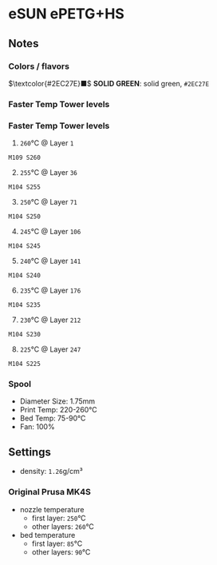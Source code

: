 # eSUN ePETG+HS

## Notes

### Colors / flavors

$\textcolor{#2EC27E}■$ **SOLID GREEN**: solid green, `#2EC27E`

### Faster Temp Tower levels

### Faster Temp Tower levels

1. `260`°C @ Layer `1`
```
M109 S260
```
2. `255`°C @ Layer `36`
```
M104 S255
```
3. `250`°C @ Layer `71`
```
M104 S250
```
4. `245`°C @ Layer `106`
```
M104 S245
```
5. `240`°C @ Layer `141`
```
M104 S240
```
6. `235`°C @ Layer `176`
```
M104 S235
```
7. `230`°C @ Layer `212`
```
M104 S230
```
8. `225`°C @ Layer `247`
```
M104 S225
```

### Spool

- Diameter Size: 1.75mm
- Print Temp: 220-260°C
- Bed Temp: 75-90°C
- Fan: 100%

## Settings

- density: `1.26`g/cm³

### Original Prusa MK4S

- nozzle temperature
    - first layer: `250`°C
    - other layers: `260`°C
- bed temperature
    - first layer: `85`°C
    - other layers: `90`°C
